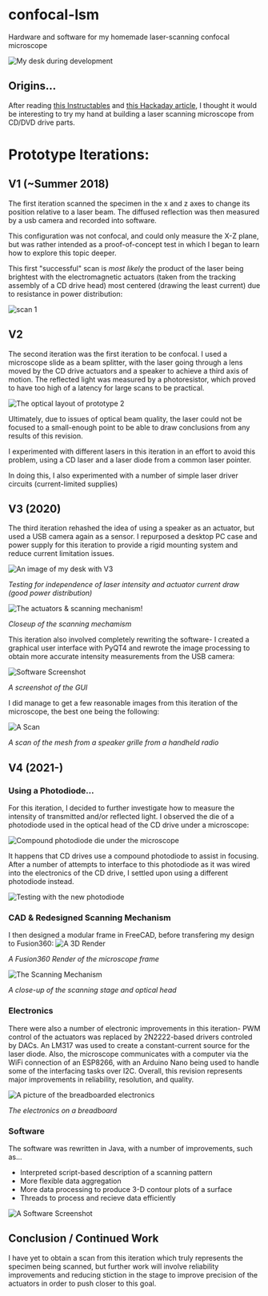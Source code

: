 # confocal-lsm
Hardware and software for my homemade laser-scanning confocal microscope

![My desk during development](assets/20210824_173049.jpg)


## Origins...
After reading [this Instructables](https://www.instructables.com/id/Laser-Scanning-Microscope/) and [this Hackaday article](https://hackaday.com/2017/02/15/speakers-make-a-laser-scanning-microscope/),
I thought it would be interesting to try my hand at building a laser scanning microscope from CD/DVD drive parts.

# Prototype Iterations:

## V1 (~Summer 2018)
The first iteration scanned the specimen in the x and z axes to change its position relative to a laser beam. The diffused reflection was then measured by a usb camera and recorded into software.

This configuration was not confocal, and could only measure the X-Z plane, but was rather intended as a proof-of-concept test in which I began to learn how to explore this topic deeper.

This first "successful" scan is _most likely_ the product of the laser being brightest with the electromagnetic actuators (taken from the tracking assembly of a CD drive head) most centered (drawing the least current) due to resistance in power distribution:

![scan 1](assets/scan_1.png)

## V2
The second iteration was the first iteration to be confocal. I used a microscope slide as a beam splitter, with the laser going through a lens moved by the CD drive actuators and a speaker to achieve a third axis of motion. The reflected light was measured by a photoresistor, which proved to have too high of a latency for large scans to be practical.


![The optical layout of prototype 2](assets/v2.jpg)

Ultimately, due to issues of optical beam quality, the laser could not be focused to a small-enough point to be able to draw conclusions from any results of this revision.

I experimented with different lasers in this iteration in an effort to avoid this problem, using a CD laser and a laser diode from a common laser pointer.

In doing this, I also experimented with a number of simple laser driver circuits (current-limited supplies)

## V3 (2020)
The third iteration rehashed the idea of using a speaker as an actuator, but used a USB camera again as a sensor. I repurposed a desktop PC case and power supply for this iteration to provide a rigid mounting system and reduce current limitation issues.

![An image of my desk with V3](assets/v3.jpg)

_Testing for independence of laser intensity and actuator current draw (good power distribution)_


![The actuators & scanning mechanism!](assets/scanner_v3.jpg)

_Closeup of the scanning mechamism_

This iteration also involved completely rewriting the software- I created a graphical user interface with PyQT4 and rewrote the image processing to obtain more accurate intensity measurements from the USB camera:

![Software Screenshot](assets/Software_screenshot.png)

_A screenshot of the GUI_

I did manage to get a few reasonable images from this iteration of the microscope, the best one being the following:

![A Scan](assets/mesh.png)

_A scan of the mesh from a speaker grille from a handheld radio_

## V4 (2021-)
### Using a Photodiode...
For this iteration, I decided to further investigate how to measure the intensity of transmitted and/or reflected light.
I observed the die of a photodiode used in the optical head of the CD drive under a microscope:

![Compound photodiode die under the microscope](assets/20201121_103859.jpg)

It happens that CD drives use a compound photodiode to assist in focusing. After a number of attempts to interface to this photodiode as it was wired into the electronics of the CD drive, I settled upon using a different photodiode instead.

![Testing with the new photodiode](assets/20201201_070849.jpg)

### CAD & Redesigned Scanning Mechanism

I then designed a modular frame in FreeCAD, before transfering my design to Fusion360:
![A 3D Render](assets/Laser%20Scanning%20Microscope%20v39.png)

_A Fusion360 Render of the microscope frame_

![The Scanning Mechanism](assets/20210217_205629.jpg)

_A close-up of the scanning stage and optical head_

### Electronics

There were also a number of electronic improvements in this iteration- PWM control of the actuators was replaced by 2N2222-based drivers controled by DACs. An LM317 was used to create a constant-current source for the laser diode. Also, the microscope communicates with a computer via the WiFi connection of an ESP8266, with an Arduino Nano being used to handle some of the interfacing tasks over I2C. Overall, this revision represents major improvements in reliability, resolution, and quality.

![A picture of the breadboarded electronics](assets/breadboarded_electronics.jpg)

_The electronics on a breadboard_

### Software

The software was rewritten in Java, with a number of improvements, such as...
- Interpreted script-based description of a scanning pattern
- More flexible data aggregation
- More data processing to produce 3-D contour plots of a surface
- Threads to process and recieve data efficiently

![A Software Screenshot](assets/latest_iteration.png)

## Conclusion / Continued Work

I have yet to obtain a scan from this iteration which truly represents the specimen being scanned, but further work will involve reliability improvements and reducing stiction in the stage to improve precision of the actuators in order to push closer to this goal.
